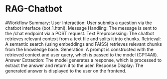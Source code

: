 # RAG-Chatbot



#Workflow Summary:
User Interaction: User submits a question via the chatbot interface (bot_1.html).
Message Handling: The message is sent to the /chat endpoint via a POST request.
Text Preprocessing: The chatbot retrieves relevant context from a text file and splits it into chunks.
Retrieval: A semantic search (using embeddings and FAISS) retrieves relevant chunks from the knowledge base.
Generation: A prompt is constructed with the retrieved context and user query, which is passed to the model (GPT4All).
Answer Extraction: The model generates a response, which is processed to extract the answer and return it to the user.
Response Display: The generated answer is displayed to the user on the frontend.
